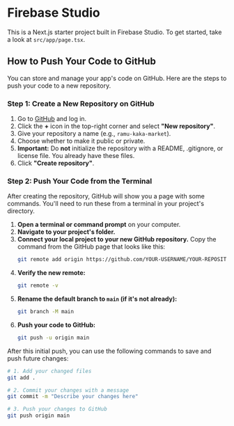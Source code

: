 # Firebase Studio

This is a Next.js starter project built in Firebase Studio. To get started, take a look at `src/app/page.tsx`.

## How to Push Your Code to GitHub

You can store and manage your app's code on GitHub. Here are the steps to push your code to a new repository.

### Step 1: Create a New Repository on GitHub

1.  Go to [GitHub](https://github.com) and log in.
2.  Click the **+** icon in the top-right corner and select **"New repository"**.
3.  Give your repository a name (e.g., `ramu-kaka-market`).
4.  Choose whether to make it public or private.
5.  **Important:** Do **not** initialize the repository with a README, .gitignore, or license file. You already have these files.
6.  Click **"Create repository"**.

### Step 2: Push Your Code from the Terminal

After creating the repository, GitHub will show you a page with some commands. You'll need to run these from a terminal in your project's directory.

1.  **Open a terminal or command prompt** on your computer.
2.  **Navigate to your project's folder.**
3.  **Connect your local project to your new GitHub repository.** Copy the command from the GitHub page that looks like this:
    ```bash
    git remote add origin https://github.com/YOUR-USERNAME/YOUR-REPOSITORY-NAME.git
    ```
4.  **Verify the new remote:**
    ```bash
    git remote -v
    ```
5.  **Rename the default branch to `main` (if it's not already):**
    ```bash
    git branch -M main
    ```
6.  **Push your code to GitHub:**
    ```bash
    git push -u origin main
    ```

After this initial push, you can use the following commands to save and push future changes:

```bash
# 1. Add your changed files
git add .

# 2. Commit your changes with a message
git commit -m "Describe your changes here"

# 3. Push your changes to GitHub
git push origin main
```
